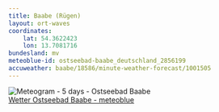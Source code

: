 ```yaml
---
title: Baabe (Rügen)
layout: ort-waves
coordinates:
    lat: 54.3622423
    lon: 13.7081716
bundesland: mv
meteoblue-id: ostseebad-baabe_deutschland_2856199
accuweather: baabe/18586/minute-weather-forecast/1001505
---
```

<img src="//my.meteoblue.com/visimage/meteogram_web?look=KILOMETER_PER_HOUR%2CCELSIUS%2CMILLIMETER&apikey=5838a18e295d&temperature=C&windspeed=kmh&precipitationamount=mm&winddirection=3char&city=Ostseebad+Baabe&iso2=de&lat=54.360199&lon=13.703800&asl=3&tz=Europe%2FBerlin&lang=de&sig=71a90b6e89337a899582c44efa458af5" srcset="//my.meteoblue.com/visimage/meteogram_web_hd?look=KILOMETER_PER_HOUR%2CCELSIUS%2CMILLIMETER&apikey=5838a18e295d&temperature=C&windspeed=kmh&precipitationamount=mm&winddirection=3char&city=Ostseebad+Baabe&iso2=de&lat=54.360199&lon=13.703800&asl=3&tz=Europe%2FBerlin&lang=de&sig=4cd7ff2a655753771b2f3f53d02fdc66 1.4x" alt="Meteogram - 5 days - Ostseebad Baabe"><a href="https://www.meteoblue.com/de/wetter/woche/ostseebad-baabe_deutschland_2856199" target="_blank" style="display: block;">Wetter Ostseebad Baabe - meteoblue</a>
